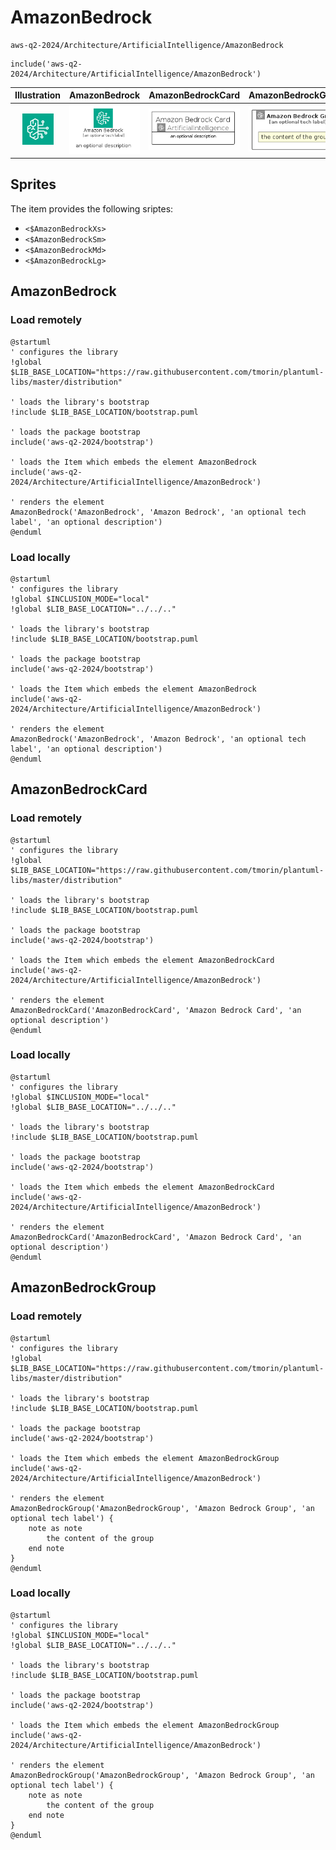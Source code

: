 # AmazonBedrock


```text
aws-q2-2024/Architecture/ArtificialIntelligence/AmazonBedrock
```

```text
include('aws-q2-2024/Architecture/ArtificialIntelligence/AmazonBedrock')
```



| Illustration | AmazonBedrock | AmazonBedrockCard | AmazonBedrockGroup |
| :---: | :---: | :---: | :---: |
| ![illustration for Illustration](../../../aws-q2-2024/Architecture/ArtificialIntelligence/AmazonBedrock.png) | ![illustration for AmazonBedrock](../../../aws-q2-2024/Architecture/ArtificialIntelligence/AmazonBedrock.Local.png) | ![illustration for AmazonBedrockCard](../../../aws-q2-2024/Architecture/ArtificialIntelligence/AmazonBedrockCard.Local.png) | ![illustration for AmazonBedrockGroup](../../../aws-q2-2024/Architecture/ArtificialIntelligence/AmazonBedrockGroup.Local.png) |



## Sprites
The item provides the following sriptes:

- `<$AmazonBedrockXs>`
- `<$AmazonBedrockSm>`
- `<$AmazonBedrockMd>`
- `<$AmazonBedrockLg>`





## AmazonBedrock

### Load remotely
```plantuml
@startuml
' configures the library
!global $LIB_BASE_LOCATION="https://raw.githubusercontent.com/tmorin/plantuml-libs/master/distribution"

' loads the library's bootstrap
!include $LIB_BASE_LOCATION/bootstrap.puml

' loads the package bootstrap
include('aws-q2-2024/bootstrap')

' loads the Item which embeds the element AmazonBedrock
include('aws-q2-2024/Architecture/ArtificialIntelligence/AmazonBedrock')

' renders the element
AmazonBedrock('AmazonBedrock', 'Amazon Bedrock', 'an optional tech label', 'an optional description')
@enduml
```

### Load locally
```plantuml
@startuml
' configures the library
!global $INCLUSION_MODE="local"
!global $LIB_BASE_LOCATION="../../.."

' loads the library's bootstrap
!include $LIB_BASE_LOCATION/bootstrap.puml

' loads the package bootstrap
include('aws-q2-2024/bootstrap')

' loads the Item which embeds the element AmazonBedrock
include('aws-q2-2024/Architecture/ArtificialIntelligence/AmazonBedrock')

' renders the element
AmazonBedrock('AmazonBedrock', 'Amazon Bedrock', 'an optional tech label', 'an optional description')
@enduml
```

## AmazonBedrockCard

### Load remotely
```plantuml
@startuml
' configures the library
!global $LIB_BASE_LOCATION="https://raw.githubusercontent.com/tmorin/plantuml-libs/master/distribution"

' loads the library's bootstrap
!include $LIB_BASE_LOCATION/bootstrap.puml

' loads the package bootstrap
include('aws-q2-2024/bootstrap')

' loads the Item which embeds the element AmazonBedrockCard
include('aws-q2-2024/Architecture/ArtificialIntelligence/AmazonBedrock')

' renders the element
AmazonBedrockCard('AmazonBedrockCard', 'Amazon Bedrock Card', 'an optional description')
@enduml
```

### Load locally
```plantuml
@startuml
' configures the library
!global $INCLUSION_MODE="local"
!global $LIB_BASE_LOCATION="../../.."

' loads the library's bootstrap
!include $LIB_BASE_LOCATION/bootstrap.puml

' loads the package bootstrap
include('aws-q2-2024/bootstrap')

' loads the Item which embeds the element AmazonBedrockCard
include('aws-q2-2024/Architecture/ArtificialIntelligence/AmazonBedrock')

' renders the element
AmazonBedrockCard('AmazonBedrockCard', 'Amazon Bedrock Card', 'an optional description')
@enduml
```

## AmazonBedrockGroup

### Load remotely
```plantuml
@startuml
' configures the library
!global $LIB_BASE_LOCATION="https://raw.githubusercontent.com/tmorin/plantuml-libs/master/distribution"

' loads the library's bootstrap
!include $LIB_BASE_LOCATION/bootstrap.puml

' loads the package bootstrap
include('aws-q2-2024/bootstrap')

' loads the Item which embeds the element AmazonBedrockGroup
include('aws-q2-2024/Architecture/ArtificialIntelligence/AmazonBedrock')

' renders the element
AmazonBedrockGroup('AmazonBedrockGroup', 'Amazon Bedrock Group', 'an optional tech label') {
    note as note
        the content of the group
    end note
}
@enduml
```

### Load locally
```plantuml
@startuml
' configures the library
!global $INCLUSION_MODE="local"
!global $LIB_BASE_LOCATION="../../.."

' loads the library's bootstrap
!include $LIB_BASE_LOCATION/bootstrap.puml

' loads the package bootstrap
include('aws-q2-2024/bootstrap')

' loads the Item which embeds the element AmazonBedrockGroup
include('aws-q2-2024/Architecture/ArtificialIntelligence/AmazonBedrock')

' renders the element
AmazonBedrockGroup('AmazonBedrockGroup', 'Amazon Bedrock Group', 'an optional tech label') {
    note as note
        the content of the group
    end note
}
@enduml
```

